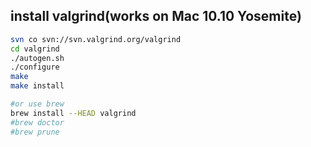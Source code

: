 ## install valgrind(works on Mac 10.10 Yosemite)
``` bash
svn co svn://svn.valgrind.org/valgrind
cd valgrind
./autogen.sh
./configure
make
make install

#or use brew
brew install --HEAD valgrind
#brew doctor
#brew prune
```
